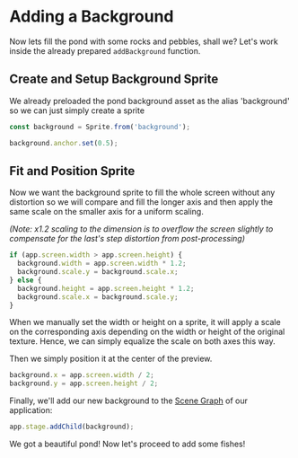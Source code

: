 # Adding a Background

Now lets fill the pond with some rocks and pebbles, shall we? Let's work inside the already prepared `addBackground` function.

## Create and Setup Background Sprite

We already preloaded the pond background asset as the alias 'background' so we can just simply create a sprite

```javascript
const background = Sprite.from('background');

background.anchor.set(0.5);
```

## Fit and Position Sprite

Now we want the background sprite to fill the whole screen without any distortion so we will compare and fill the longer axis and then apply the same scale on the smaller axis for a uniform scaling.

_(Note: x1.2 scaling to the dimension is to overflow the screen slightly to compensate for the last's step distortion from post-processing)_

```javascript
if (app.screen.width > app.screen.height) {
  background.width = app.screen.width * 1.2;
  background.scale.y = background.scale.x;
} else {
  background.height = app.screen.height * 1.2;
  background.scale.x = background.scale.y;
}
```

When we manually set the width or height on a sprite, it will apply a scale on the corresponding axis depending on the width or height of the original texture. Hence, we can simply equalize the scale on both axes this way.

Then we simply position it at the center of the preview.

```javascript
background.x = app.screen.width / 2;
background.y = app.screen.height / 2;
```

Finally, we'll add our new background to the [Scene Graph](/8.x/guides/concepts/scene-graph) of our application:

```javascript
app.stage.addChild(background);
```

We got a beautiful pond! Now let's proceed to add some fishes!

